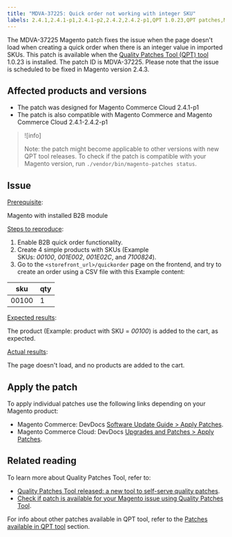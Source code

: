 ```yaml
---
title: "MDVA-37225: Quick order not working with integer SKU"
labels: 2.4.1,2.4.1-p1,2.4.1-p2,2.4.2,2.4.2-p1,QPT 1.0.23,QPT patches,Magento Commerce,Magento Commerce Cloud,Quality Patches Tool,support tools,integer SKU,quick order
---
```


The MDVA-37225 Magento patch fixes the issue when the page doesn't load when creating a quick order when there is an integer value in imported SKUs. This patch is available when the [Quality Patches Tool (QPT) tool](https://devdocs.magento.com/guides/v2.4/comp-mgr/patching.html#mqp) 1.0.23 is installed. The patch ID is MDVA-37225. Please note that the issue is scheduled to be fixed in Magento version 2.4.3.

## Affected products and versions

* The patch was designed for Magento Commerce Cloud 2.4.1-p1
* The patch is also compatible with Magento Commerce and Magento Commerce Cloud 2.4.1-2.4.2-p1

>![info]
>
>Note: the patch might become applicable to other versions with new QPT tool releases. To check if the patch is compatible with your Magento version, run `./vendor/bin/magento-patches status`.

## Issue

 <ins>Prerequisite</ins>:

 Magento with installed B2B module

 <ins>Steps to reproduce</ins>:

1. Enable B2B quick order functionality.
1. Create 4 simple products with SKUs (Example SKUs: *00100*, *001E002*, *001E02C*, and *7100824*).
1. Go to the ``<storefront_url>/quickorder`` page on the frontend, and try to create an order using a CSV file with this Example content:  

| sku  | qty |
|---|---|
| 00100  | 1 |


 <ins>Expected results</ins>:

The product (Example: product with SKU = *00100*) is added to the cart, as expected.

 <ins>Actual results</ins>:

The page doesn't load, and no products are added to the cart.


## Apply the patch

To apply individual patches use the following links depending on your Magento product:

* Magento Commerce: DevDocs [Software Update Guide > Apply Patches](https://devdocs.magento.com/guides/v2.4/comp-mgr/patching/mqp.html).
* Magento Commerce Cloud: DevDocs [Upgrades and Patches > Apply Patches](https://devdocs.magento.com/cloud/project/project-patch.html).

## Related reading

To learn more about Quality Patches Tool, refer to:

* [Quality Patches Tool released: a new tool to self-serve quality patches](https://support.magento.com/hc/en-us/articles/360047139492).
* [Check if patch is available for your Magento issue using Quality Patches Tool](https://support.magento.com/hc/en-us/articles/360047125252).

For info about other patches available in QPT tool, refer to the [Patches available in QPT tool](https://support.magento.com/hc/en-us/sections/360010506631-Patches-available-in-QPT-tool-) section.
